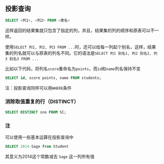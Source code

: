 ## 投影查询

```sql
SELECT <列1>, <列2> FROM <表名>
```

这样返回的结果集就只包含了指定的列，并且，结果集的列的顺序和原表可以不一样。

使用`SELECT 列1, 列2, 列3 FROM ...`时，还可以给每一列起个别名，这样，结果集的列名就可以与原表的列名不同。它的语法是`SELECT 列1 别名1, 列2 别名2, 列3 别名3 FROM ...`

比如以下代码，将列名`score`重命名为`points`，而`id`和`name`列名保持不变

```sql
SELECT id, score points, name FROM students;
```

注：投影查询同样可以用`WHERE`条件

### 消除取值重复的行（DISTINCT）

```sql
SELECT DISTINCT sno FROM SC;
```

### 注

可以使用一些基本运算在投影查询中

```sql
SELECT 2014-Sage from Student
```

其意义为2014这个常数减去 `Sage`  这一列所有值


